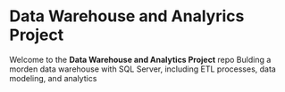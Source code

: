 # Data Warehouse and Analyrics Project

Welcome to the **Data Warehouse and Analytics Project** repo 
Bulding a morden data warehouse with SQL Server, including ETL processes, data modeling, and  analytics
